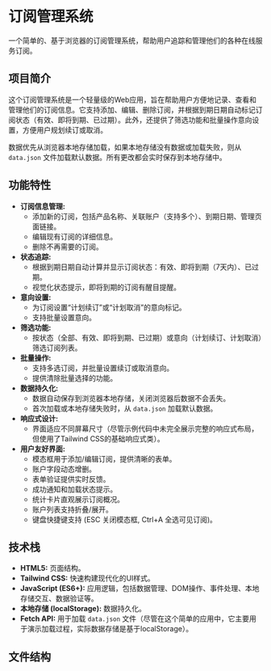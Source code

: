 # 订阅管理系统

一个简单的、基于浏览器的订阅管理系统，帮助用户追踪和管理他们的各种在线服务订阅。

## 项目简介

这个订阅管理系统是一个轻量级的Web应用，旨在帮助用户方便地记录、查看和管理他们的订阅信息。它支持添加、编辑、删除订阅，并根据到期日期自动标记订阅状态（有效、即将到期、已过期）。此外，还提供了筛选功能和批量操作意向设置，方便用户规划续订或取消。

数据优先从浏览器本地存储加载，如果本地存储没有数据或加载失败，则从 `data.json` 文件加载默认数据。所有更改都会实时保存到本地存储中。

## 功能特性

*   **订阅信息管理:**
    *   添加新的订阅，包括产品名称、关联账户（支持多个）、到期日期、管理页面链接。
    *   编辑现有订阅的详细信息。
    *   删除不再需要的订阅。
*   **状态追踪:**
    *   根据到期日期自动计算并显示订阅状态：有效、即将到期（7天内）、已过期。
    *   视觉化状态提示，即将到期的订阅有醒目提醒。
*   **意向设置:**
    *   为订阅设置“计划续订”或“计划取消”的意向标记。
    *   支持批量设置意向。
*   **筛选功能:**
    *   按状态（全部、有效、即将到期、已过期）或意向（计划续订、计划取消）筛选订阅列表。
*   **批量操作:**
    *   支持多选订阅，并批量设置续订或取消意向。
    *   提供清除批量选择的功能。
*   **数据持久化:**
    *   数据自动保存到浏览器本地存储，关闭浏览器后数据不会丢失。
    *   首次加载或本地存储失败时，从 `data.json` 加载默认数据。
*   **响应式设计:**
    *   界面适应不同屏幕尺寸（尽管示例代码中未完全展示完整的响应式布局，但使用了Tailwind CSS的基础响应式类）。
*   **用户友好界面:**
    *   模态框用于添加/编辑订阅，提供清晰的表单。
    *   账户字段动态增删。
    *   表单验证提供实时反馈。
    *   成功通知和加载状态提示。
    *   统计卡片直观展示订阅概况。
    *   账户列表支持折叠/展开。
    *   键盘快捷键支持 (ESC 关闭模态框, Ctrl+A 全选可见订阅)。

## 技术栈

*   **HTML5:** 页面结构。
*   **Tailwind CSS:** 快速构建现代化的UI样式。
*   **JavaScript (ES6+):** 应用逻辑，包括数据管理、DOM操作、事件处理、本地存储交互、数据验证等。
*   **本地存储 (localStorage):** 数据持久化。
*   **Fetch API:** 用于加载 `data.json` 文件（尽管在这个简单的应用中，它主要用于演示加载过程，实际数据存储是基于localStorage）。

## 文件结构

